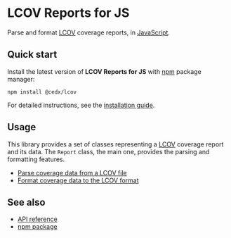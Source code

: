 # LCOV Reports for JS
Parse and format [LCOV](https://github.com/linux-test-project/lcov) coverage reports,
in [JavaScript](https://developer.mozilla.org/docs/Web/JavaScript).
	
## Quick start
Install the latest version of **LCOV Reports for JS** with [npm](https://www.npmjs.com) package manager:

``` shell
npm install @cedx/lcov
```

For detailed instructions, see the [installation guide](installation.md).

## Usage
This library provides a set of classes representing a [LCOV](https://github.com/linux-test-project/lcov) coverage report and its data. 
The `Report` class, the main one, provides the parsing and formatting features.

- [Parse coverage data from a LCOV file](usage/parsing.md)
- [Format coverage data to the LCOV format](usage/formatting.md)

## See also
- [API reference](api/)
- [npm package](https://www.npmjs.com/package/@cedx/lcov)
